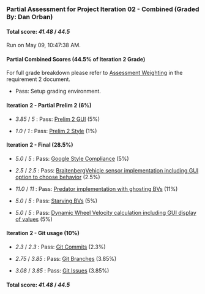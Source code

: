 ### Partial Assessment for Project Iteration 02 - Combined (Graded By: Dan Orban)

#### Total score: _41.48_ / _44.5_

Run on May 09, 10:47:38 AM.


#### Partial Combined Scores (44.5% of Iteration 2 Grade)


For full grade breakdown please refer to [Assessment Weighting](https://github.umn.edu/umn-csci-3081-S19/csci3081-shared-upstream/blob/support-code/project/docs/Iteration2Requirements.md#assessment-weighting) in the requirement 2 document.

+ Pass: Setup grading environment.




#### Iteration 2 - Partial Prelim 2 (6%)

+  _3.85_ / _5_ : Pass: [Prelim 2 GUI](Proj_02_Prelim-2_Assessment.md) (5%)



+  _1.0_ / _1_ : Pass: [Prelim 2 Style](Proj_02_Prelim-2-Style_Assessment.md) (1%)




#### Iteration 2 - Final (28.5%)

+  _5.0_ / _5_ : Pass: [Google Style Compliance](Proj_02_Final-Automated_Assessment.md#google-style) (5%)



+  _2.5_ / _2.5_ : Pass: [BraitenbergVehicle sensor implementation including GUI option to choose behavior](Proj_02_Final-Code_Assessment.md#feature-testing) (2.5%)



+  _11.0_ / _11_ : Pass: [Predator implementation with ghosting BVs](Proj_02_Final-Code_Assessment.md#feature-testing) (11%)



+  _5.0_ / _5_ : Pass: [Starving BVs](Proj_02_Final-Code_Assessment.md#feature-testing) (5%)



+  _5.0_ / _5_ : Pass: [Dynamic Wheel Velocity calculation including GUI display of values](Proj_02_Final-Code_Assessment.md) (5%)




#### Iteration 2 - Git usage (10%)

+  _2.3_ / _2.3_ : Pass: [Git Commits](Proj_02_Final-Automated_Assessment.md#git-tests) (2.3%)



+  _2.75_ / _3.85_ : Pass: [Git Branches](Proj_02_Final-Automated_Assessment.md#git-tests) (3.85%)



+  _3.08_ / _3.85_ : Pass: [Git Issues](Proj_02_Final-Automated_Assessment.md#git-issue-usage) (3.85%)



#### Total score: _41.48_ / _44.5_

